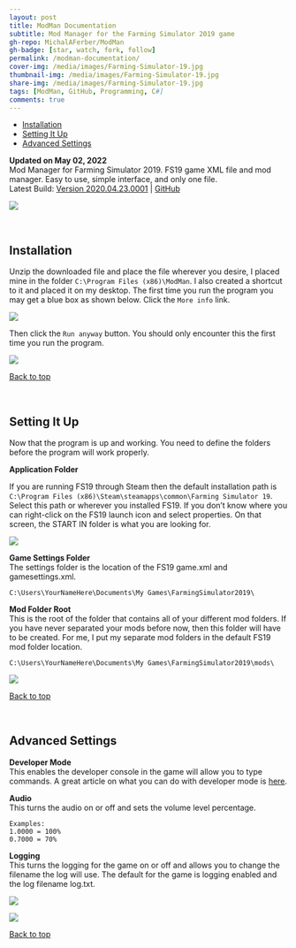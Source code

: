 ```yaml
---
layout: post
title: ModMan Documentation
subtitle: Mod Manager for the Farming Simulator 2019 game
gh-repo: MichalAFerber/ModMan
gh-badge: [star, watch, fork, follow]
permalink: /modman-documentation/
cover-img: /media/images/Farming-Simulator-19.jpg
thumbnail-img: /media/images/Farming-Simulator-19.jpg
share-img: /media/images/Farming-Simulator-19.jpg
tags: [ModMan, GitHub, Programming, C#]
comments: true
---
```


*   [Installation](#Installation)
*   [Setting It Up](#SettingItUp)
*   [Advanced Settings](#AdvancedSettings)

**Updated on May 02, 2022**  
Mod Manager for Farming Simulator 2019. FS19 game XML file and mod manager. Easy to use, simple interface, and only one file.  
Latest Build: [Version 2020.04.23.0001](https://github.com/MichalAFerber/ModMan/releases/download/2020.04.23.001/ModMan_v2020_04_23_0001.zip)  |  [GitHub](https://github.com/MichalAFerber/ModMan)

![](/modman/image.png)

<a id="Installation">&nbsp;</a>
## Installation

Unzip the downloaded file and place the file wherever you desire, I placed mine in the folder `C:\Program Files (x86)\ModMan`. I also created a shortcut to it and placed it on my desktop. The first time you run the program you may get a blue box as shown below. Click the `More info` link.

![](/modman/image-1.png)

Then click the `Run anyway` button. You should only encounter this the first time you run the program.

![](/modman/image-7.png)

[Back to top](#)

<a id="SettingItUp">&nbsp;</a>
## Setting It Up

Now that the program is up and working. You need to define the folders before the program will work properly.

**Application Folder**

If you are running FS19 through Steam then the default installation path is `C:\Program Files (x86)\Steam\steamapps\common\Farming Simulator 19`. Select this path or wherever you installed FS19. If you don’t know where you can right-click on the FS19 launch icon and select properties. On that screen, the START IN folder is what you are looking for.

![](/modman/image-2.png)

**Game Settings Folder**  
The settings folder is the location of the FS19 game.xml and gamesettings.xml.

    C:\Users\YourNameHere\Documents\My Games\FarmingSimulator2019\
    
**Mod Folder Root**  
This is the root of the folder that contains all of your different mod folders. If you have never separated your mods before now, then this folder will have to be created. For me, I put my separate mod folders in the default FS19 mod folder location.

    C:\Users\YourNameHere\Documents\My Games\FarmingSimulator2019\mods\

![](/modman/image-4.png)

[Back to top](#)

<a id="AdvancedSettings">&nbsp;</a>
## Advanced Settings

**Developer Mode**  
This enables the developer console in the game will allow you to type commands. A great article on what you can do with developer mode is [here](https://www.yekbot.com/farming-simulator-19-console-commands-developer-console/).   

**Audio**     
This turns the audio on or off and sets the volume level percentage.

    Examples:
    1.0000 = 100%
    0.7000 = 70%

**Logging**  
This turns the logging for the game on or off and allows you to change the filename the log will use. The default for the game is logging enabled and the log filename log.txt.

![](/modman/image-5.png)

![](/modman/image-6.png)

[Back to top](#)